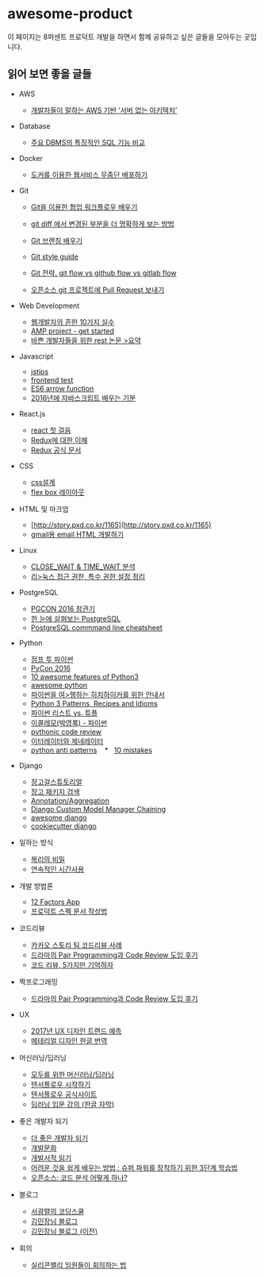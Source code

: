 # awesome-product

이 페이지는 8퍼센트 프로덕트 개발을 하면서 함께 공유하고 싶은 글들을 모아두는 곳입니다.

## 읽어 보면 좋을 글들

*   AWS
    *   [개발자들이 말하는 AWS 기반 ‘서버 없는 아키텍처’](https://aws.amazon.com/ko/blogs/korea/serverless-architecture-by-korean-developers/)
    
*   Database

    *   [주요 DBMS의 특징적인 SQL 기능 비교](http://d2.naver.com/helloworld/907716)
    
*   Docker
    *   [도커를 이용한 웹서비스 무중단 배포하기](http://subicura.com/2016/06/07/zero-downtime-docker-deployment.html)
    
*   Git
    *   [Git을 이용한 협업 워크플로우 배우기](http://blog.appkr.kr/learn-n-think/comparing-workflows/)

    *   [git diff 에서 변경된 부분을 더 명확하게 보는 방법](https://blog.outsider.ne.kr/1011)

    *   [Git 브랜칭 배우기](http://learngitbranching.js.org/)

    *   [Git style guide](https://github.com/ikaruce/git-style-guide)

    *   [Git 전략. git flow vs github flow vs gitlab flow](https://ujuc.github.io/2015/12/16/git-flow-github-flow-gitlab-flow/)

    *   [오픈소스 git 프로젝트에 Pull Request 보내기](http://www.popit.kr/%EC%98%A4%ED%94%88%EC%86%8C%EC%8A%A4-git-%ED%94%84%EB%A1%9C%EC%A0%9D%ED%8A%B8-pull-request-%EB%B3%B4%EB%82%B4%EA%B8%B0/)

*   Web Development

    *   [웹개발자의 흔한 10가지 실수](http://code.tutsplus.com/ko/articles/10-common-web-developer-mistakes--cms-24791)
    *   [AMP project - get started](https://www.ampproject.org/ko/docs/get_started/create)
    *   [바쁜 개발자들을 위한 rest 논문 >요약](https://blog.npcode.com/2017/03/02/바쁜-개발자들을-위한-rest-논문-요약/)

*   Javascript

    *   [jstips](https://github.com/loverajoel/jstips)
    *   [frontend test](http://techhtml.github.io/blog/2016/05/)
    *   [ES6 arrow function](https://derickbailey.com/2015/09/28/do-es6-arrow-functions-really-solve-this-in-javascript/)
    *   [2016년에 자바스크립트 배우는 기분](http://www.looah.com/article/view/2054)
*   React.js
    *   [react 첫 걸음](https://github.com/petehunt/react-howto/blob/master/README-ko.md)
    *   [Redux에 대한 이해](https://github.com/FEDevelopers/tech.description/wiki/%EB%A6%AC%EB%8D%95%EC%8A%A4%EC%97%90-%EB%8C%80%ED%95%9C-%EC%9D%B4%ED%95%B4)
    *   [Redux 공식 문서](https://deminoth.github.io/redux/)

*   CSS
    *   [css설계](http://techhtml.github.io/blog/2016/06/)
    *   [flex box 레이아웃](http://ko.learnlayout.com/flexbox.html)

*   HTML 및 마크업
    *   [http://story.pxd.co.kr/1165](http://story.pxd.co.kr/1165)
    *   [gmail용 email HTML 개발하기](http://www.slideshare.net/jdyang54/gmail-email-html)

*   Linux
    *   [CLOSE_WAIT & TIME_WAIT 분석](http://tech.kakao.com/2016/04/21/closewait-timewait/)
    *   [리>눅스 접근 권한, 특수 권한 설정 정리](http://www.haruair.com/blog/3711)

*   PostgreSQL

    *   [PGCON 2016 참관기](http://ktdsoss.tistory.com/m/post/477)
    *   [한 눈에 살펴보는 PostgreSQL](http://d2.naver.com/helloworld/227936)
    *   [PostgreSQL commmand line cheatsheet](https://gist.github.com/Kartones/dd3ff5ec5ea238d4c546)

*   Python
    *   [점프 투 파이썬](https://wikidocs.net/book/1)
    *   [PyCon 2016](https://www.youtube.com/channel/UCwTD5zJbsQGJN75MwbykYNw)
    *   [10 awesome features of Python3](https://asmeurer.github.io/python3-presentation/slides.html#1)
    *   [awesome python](https://github.com/vinta/awesome-python/)
    *   [파이썬을 여>행하는 히치하이커를 위한 안내서](http://python-guide-kr.readthedocs.io/ko/latest/)
    *   [Python 3 Patterns, Recipes and Idioms](http://python-3-patterns-idioms-test.readthedocs.io/en/latest/index.html)
    *   [파이썬 리스트 vs. 튜플](http://www.haruair.com/blog/3725)
    *   [이콜레모(박영록) - 파이썬](http://ecolemodev.wikinamu.com/%ED%8C%8C%EC%9D%B4%EC%8D%AC)
    *   [pythonic code review](https://access.redhat.com/blogs/766093/posts/2802001)
    *   [이터레이터와 제네레이터](http://confluence.8percent.kr/mingrammer.com/translation-iterators-vs-generators)
    *   [python anti patterns](http://docs.quantifiedcode.com/python-anti-patterns/index.html)
    *   [10 mistakes](https://www.toptal.com/python/top-10-mistakes-that-python-programmers-make)

*   Django

    *   [장고걸스튜토리얼](https://www.gitbook.com/book/djangogirlsseoul/tutorial/details)
    *   [장고 패키지 검색](https://www.djangopackages.com/grids/g/perms/)
    *   [Annotation/Aggregation](http://raccoonyy.github.io/django-annotate-and-aggregate-like-as-excel/)
    *   [Django Custom Model Manager Chaining](http://hunterford.me/django-custom-model-manager-chaining/)
    *   [awesome django](https://gitlab.com/rosarior/awesome-django)
    *   [cookiecutter django](https://github.com/pydanny/cookiecutter-django)

*   일하는 방식

    *   [복리의 비밀](http://agile.egloos.com/2854698)
    *   [연](https://brunch.co.kr/@brunchflgu/98)[속적인 시간사용](https://brunch.co.kr/@brunchflgu/98)
*   개발 방법론
    *   [12 Factors App](https://12factor.net/ko/)
    *   [프로덕트 스펙 문서 작성법](https://webuildproduct.com/%EC%8A%A4%ED%8E%99-%EB%AC%B8%EC%84%9C-%EC%9E%91%EC%84%B1%EC%97%90-%EA%B4%80%ED%95%98%EC%97%AC-ee61a1fc294f#.mg1mlilj8)

*   코드리뷰

    *   [카카오 스토리 팀 코드리뷰 사례](http://tech.kakao.com/2016/02/04/kakaostory-codereview/)
    *   [드라마의 Pair Programming과 Code Review 도입 후기](http://developer.dramancompany.com/2016/05/%EB%93%9C%EB%9D%BC%EB%A7%88%EC%9D%98-pair-programming%EA%B3%BC-code-review-%EB%8F%84%EC%9E%85-%ED%9B%84%EA%B8%B0/)
    *   [코드 리뷰, 5가지만 기억하자](http://silentsoft.tistory.com/20)

*   짝프로그래밍

    *   [드라마의 Pair Programming과 Code Review 도입 후기](http://developer.dramancompany.com/2016/05/%EB%93%9C%EB%9D%BC%EB%A7%88%EC%9D%98-pair-programming%EA%B3%BC-code-review-%EB%8F%84%EC%9E%85-%ED%9B%84%EA%B8%B0/)


*   UX
    *   [2017년 UX 디자인 트렌드 예측](https://brunch.co.kr/@kakaoux/4)
    *   [메테리얼 디자인 한글 번역](https://davidhyk.github.io/google-design-ko/material-design/introduction.html#introduction-principles)
    
*   머신러닝/딥러닝
    *   [모두를 위한 머신러닝/딥러닝](https://hunkim.github.io/ml/)
    *   [텐서플로우 시작하기](https://gist.github.com/haje01/202ac276bace4b25dd3f)
    *   [텐서플로우 공식사이트](https://www.tensorflow.org/)
    *   [딥러닝 입문 강의 (한글 자막)](https://www.youtube.com/playlist?list=PLjJh1vlSEYgvGod9wWiydumYl8hOXixNu&app=desktop)

*   좋은 개발자 되기
    *   [더 좋은 개발자 되기](http://www.slideshare.net/rockdoli/ss-63333165?ref=https://blog.outsider.ne.kr/1223)
    *   [개발문화](http://channy.creation.net/blog/tag/%EA%B0%9C%EB%B0%9C%EB%AC%B8%ED%99%94)
    *   [개발서적 읽기](https://www.facebook.com/notes/hika-maeng/%EA%B0%9C%EB%B0%9C%EC%84%9C%EC%A0%81-%EC%9D%BD%EA%B8%B0/1061104660623699)
    *   [어려운 것을 쉽게 배우는 방법 : 슈퍼 파워를 장착하기 위한 3단계 학습법](http://www.moreagile.net/2016/02/learning-new-stuff.html)
    *   [오픈소스: 코드 분석 어떻게 하나?](http://www.popit.kr/%EC%98%A4%ED%94%88%EC%86%8C%EC%8A%A4-%EC%BD%94%EB%93%9C-%EB%B6%84%EC%84%9D-%EC%96%B4%EB%96%BB%EA%B2%8C-%ED%95%98%EB%82%98/)

*   블로그
    *   [서광렬의 코딩스쿨](https://gamecodingschool.org/)
    *   [김민장님 블로그](http://minjang.github.io/)
    *   [김민장님 블로그 (이전)](http://minjang.egloos.com/)

*   회의
    *   [실리콘밸리 임원들이 회의하는 법](http://ppss.kr/archives/67454)
